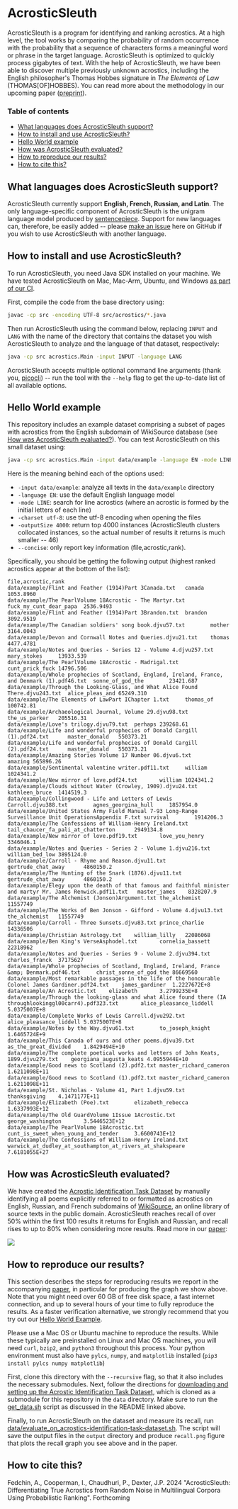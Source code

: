# AcrosticSleuth

AcrosticSleuth is a program for identifying and ranking acrostics. 
At a high level, the tool works by comparing the probability of random occurrence with the probability that a sequence of characters forms a meaningful word or phrase in the target language.
AcrosticSleuth is optimized to quickly process gigabytes of text. 
With the help of AcrosticSleuth, we have been able to discover multiple previously unknown acrostics, including the English philosopher's Thomas Hobbes signature in *The Elements of Law* (THOMAS[OF]HOBBES).
You can read more about the methodology in our upcoming paper ([preprint]()).

### Table of contents
- [What languages does AcrosticSleuth support?](#what-languages-does-acrosticsleuth-support)
- [How to install and use AcrosticSleuth?](#how-to-install-and-use-acrosticsleuth)
- [Hello World example](#hello-world-example)
- [How was AcrosticSleuth evaluated?](#how-was-acrosticsleuth-evaluated)
- [How to reproduce our results?](#how-to-reproduce-our-results)
- [How to cite this?](#how-to-cite-this)

## What languages does AcrosticSleuth support?
AcrosticSleuth currently support **English, French, Russian, and Latin**. 
The only language-specific component of AcrosticSleuth is the unigram language model produced by [sentencepiece](https://github.com/google/sentencepiece).
Support for new languages can, therefore, be easily added -- please [make an issue](https://github.com/acrostics/acrostic-sleuth/issues/new) here on GitHub if you wish to use AcrosticSleuth with another language. 

## How to install and use AcrosticSleuth?

To run AcrosticSleuth, you need Java SDK installed on your machine.
We have tested AcrosticSleuth on Mac, Mac-Arm, Ubuntu, and Windows [as part of our CI](.github/workflows/main.yml).

First, compile the code from the base directory using:

```bash
javac -cp src -encoding UTF-8 src/acrostics/*.java
```

Then run AcrosticSleuth using the command below, replacing `INPUT` and `LANG` with the name of the directory that contains the dataset you wish AcrosticSleuth to analyze and the language of that dataset, respectively:

```bash
java -cp src acrostics.Main -input INPUT -language LANG
```

AcrosticSleuth accepts multiple optional command line arguments (thank you, [picocli](https://github.com/remkop/picocli/tree/v4.7.6)) -- run the tool with the `--help` flag to get the up-to-date list of all available options.

## Hello World example

This repository includes an example dataset comprising a subset of pages with acrostics from the English subdomain of WikiSource database (see [How was AcrosticSleuth evaluated?](#how-was-acrosticsleuth-evaluated)). 
You can test AcrosticSleuth on this small dataset using:

```bash
java -cp src acrostics.Main -input data/example -language EN -mode LINE -charset utf-8 -outputSize 4000 --concise
```

Here is the meaning behind each of the options used:
- `-input data/example`: analyze all texts in the `data/example` directory
- `-language EN`: use the default English language model
- `-mode LINE`: search for line acrostics (where an acrostic is formed by the initial letters of each line)
- `-charset utf-8`: use the utf-8 encoding when opening the files
- `-outputSize 4000`: return top 4000 instances (AcrosticSleuth clusters collocated instances, so the actual number of results it returns is much smaller -- 46)
- `--concise`: only report key information (file,acrostic,rank).

Specifically, you should be getting the following output (highest ranked acrostics appear at the bottom of the list):

```
file,acrostic,rank
data/example/Flint and Feather (1914)Part 3Canada.txt   canada  1053.8960
data/example/The PearlVolume 18Acrostic - The Martyr.txt        fuck_my_cunt_dear_papa  2536.9493
data/example/Flint and Feather (1914)Part 3Brandon.txt  brandon 3092.9519
data/example/The Canadian soldiers' song book.djvu57.txt        mother  3164.0043
data/example/Devon and Cornwall Notes and Queries.djvu21.txt    thomas  4477.4781
data/example/Notes and Queries - Series 12 - Volume 4.djvu257.txt       mary_stokes     13933.539
data/example/The PearlVolume 18Acrostic - Madrigal.txt  cunt_prick_fuck 14796.506
data/example/Whole prophecies of Scotland, England, Ireland, France, and Denmark (1).pdf46.txt  sonne_of_god_the        23421.687
data/example/Through the Looking-Glass, and What Alice Found There.djvu243.txt  alice_pleas_and 65249.310
data/example/The Elements of LawPart IChapter 1.txt     thomas_of       100742.81
data/example/Archaeological Journal, Volume 29.djvu98.txt       the_us_parker   205516.31
data/example/Love's trilogy.djvu79.txt  perhaps 239268.61
data/example/Life and wonderful prophecies of Donald Cargill (1).pdf24.txt      master_donald   550373.21
data/example/Life and wonderful prophecies of Donald Cargill (2).pdf24.txt      master_donald   550373.21
data/example/Amazing Stories Volume 17 Number 06.djvu6.txt      amazing 565896.26
data/example/Sentimental valentine writer.pdf11.txt     william 1024341.2
data/example/New mirror of love.pdf24.txt       william 1024341.2
data/example/Clouds without Water (Crowley, 1909).djvu24.txt    kathleen_bruce  1414519.3
data/example/Collingwood - Life and Letters of Lewis Carroll.djvu388.txt        agnes_georgina_hull     1857954.0
data/example/United States Army Field Manual 7-93 Long-Range Surveillance Unit OperationsAppendix F.txt survival        1914206.3
data/example/The Confessions of William-Henry Ireland.txt       tail_chaucer_fa_pali_at_chatterton      2949134.8
data/example/New mirror of love.pdf19.txt       love_you_henry  3346046.1
data/example/Notes and Queries - Series 2 - Volume 1.djvu216.txt        william_bed_low 3895124.0
data/example/Carroll - Rhyme and Reason.djvu11.txt      gertrude_chat_away      4860150.2
data/example/The Hunting of the Snark (1876).djvu11.txt gertrude_chat_away      4860150.2
data/example/Elegy upon the death of that famous and faithful minister and martyr Mr. James Renwick.pdf11.txt   master_james    8328207.9
data/example/The Alchemist (Jonson)Argument.txt the_alchemist   11557749
data/example/The Works of Ben Jonson - Gifford - Volume 4.djvu13.txt    the_alchemist   11557749
data/example/Carroll - Three Sunsets.djvu83.txt prince_charlie  14336506
data/example/Christian Astrology.txt    william_lilly   22086068
data/example/Ben King's VerseAsphodel.txt       cornelia_bassett        22318962
data/example/Notes and Queries - Series 9 - Volume 2.djvu394.txt        charles_franck  37175627
data/example/Whole prophecies of Scotland, England, Ireland, France &amp; Denmark.pdf46.txt     christ_sonne_of_god_the 86669560
data/example/Most remarkable passages in the life of the honourable Colonel James Gardiner.pdf24.txt    james_gardiner  1.2227672E+8
data/example/An Acrostic.txt    elizabeth       3.2799235E+8
data/example/Through the looking-glass and what Alice found there (IA throughlookinggl00carr4).pdf323.txt       alice_pleasance_liddell 5.0375007E+8
data/example/Complete Works of Lewis Carroll.djvu292.txt        alice_pleasance_liddell 5.0375007E+8
data/example/Notes by the Way.djvu61.txt        to_joseph_knight        1.6465724E+9
data/example/This Canada of ours and other poems.djvu39.txt     as_the_great_divided    1.8429494E+10
data/example/The complete poetical works and letters of John Keats, 1899.djvu279.txt    georgiana_augusta_keats 4.0955944E+10
data/example/Good news to Scotland (2).pdf2.txt master_richard_cameron  1.6211098E+11
data/example/Good news to Scotland (1).pdf2.txt master_richard_cameron  1.6211098E+11
data/example/St. Nicholas - Volume 41, Part 1.djvu59.txt        thanksgiving    4.1471177E+11
data/example/Elizabeth (Poe).txt        elizabeth_rebecca       1.6337993E+12
data/example/The Old GuardVolume 1Issue 1Acrostic.txt   george_washington       3.5446523E+12
data/example/The PearlVolume 18Acrostic.txt     cunt_is_sweet_when_young_and_tender     3.6600743E+12
data/example/The Confessions of William-Henry Ireland.txt       warwick_at_dudley_at_southampton_at_rivers_at_shakspeare        7.6181055E+27
```

## How was AcrosticSleuth evaluated?

We have created the [Acrostic Identification Task Dataset](https://github.com/acrostics/acrostic-identification-task-dataset) by manually identifying all poems explicitly referred to or formatted as acrostics on English, Russian, and French subdomains of [WikiSource](https://en.wikisource.org/wiki/Main_Page), an online library of source texts in the public domain.
AcrosticSleuth reaches recall of over 50% within the first 100 results it returns for English and Russian, and recall rises to up to 80% when considering more results.
Read more in our [paper]():

![](RecallFigure.svg)

## How to reproduce our results?

This section describes the steps for reproducing results we report in the accompanying [paper](), 
in particular for producing the graph we show above.
Note that you might need over 60 GB of free disk space, a fast internet connection, and up to several hours of your time to fully reproduce the results.
As a faster verification alternative, we strongly recommend that you try out our [Hello World Example](#hello-world-example).

Please use a Mac OS or Ubuntu machine to reproduce the results.
While these typically are preinstalled on Linux and Mac OS machines, you will need `curl`, `bzip2`, and `python3` throughout this process.
Your python environment must also have `pylcs`, `numpy`, and `matplotlib` installed (`pip3 install pylcs numpy matplotlib`)

First, clone this directory with the `--recursive` flag, so that it also includes the necessary submodules.
Next, follow the directions for [downloading and setting up the Acrostic Identification Task Dataset](https://github.com/acrostics/acrostic-identification-task-dataset/blob/main/README.md), which is cloned as a submodule for this repository in the `data` directory.
Make sure to run the [get_data.sh](https://github.com/acrostics/acrostic-identification-task-dataset/blob/main/get_data.sh) script as discussed in the README linked above.

Finally, to run AcrosticSleuth on the dataset and measure its recall, run [data/evaluate_on_acrostics-identification-task-dataset.sh](data/evaluate_on_acrostics-identification-task-dataset.sh). 
The script will save the output files in the `output` directory and produce `recall.png` figure that plots the recall graph you see above and in the paper. 

## How to cite this?

Fedchin, A., Cooperman, I., Chaudhuri, P., Dexter, J.P. 2024 "AcrosticSleuth: Differentiating True Acrostics from Random Noise in Multilingual Corpora Using Probabilistic Ranking". Forthcoming
